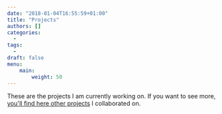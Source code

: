 ```yaml
---
date: "2018-01-04T16:55:59+01:00"
title: "Projects"
authors: []
categories:
  -
tags:
  -
draft: false
menu:
    main:
        weight: 50
---
```


These are the projects I am currently working on. If you want to see more, [you'll find here other projects](/archive/) I collaborated on.
